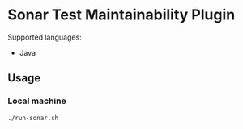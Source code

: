 # Sonar Test Maintainability Plugin

Supported languages:
- Java

## Usage

### Local machine

```sh
./run-sonar.sh
```